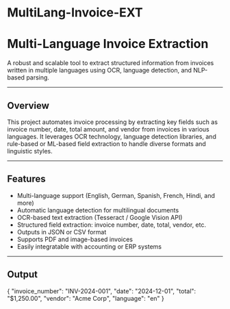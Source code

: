 # MultiLang-Invoice-EXT
#  Multi-Language Invoice Extraction

A robust and scalable tool to extract structured information from invoices written in multiple languages using OCR, language detection, and NLP-based parsing.

---

##  Overview

This project automates invoice processing by extracting key fields such as invoice number, date, total amount, and vendor from invoices in various languages. It leverages OCR technology, language detection libraries, and rule-based or ML-based field extraction to handle diverse formats and linguistic styles.

---

##  Features

-  Multi-language support (English, German, Spanish, French, Hindi, and more)
-  Automatic language detection for multilingual documents
-  OCR-based text extraction (Tesseract / Google Vision API)
-  Structured field extraction: invoice number, date, total, vendor, etc.
-  Outputs in JSON or CSV format
-  Supports PDF and image-based invoices
-  Easily integratable with accounting or ERP systems

---


## Output

{
  "invoice_number": "INV-2024-001",
  "date": "2024-12-01",
  "total": "$1,250.00",
  "vendor": "Acme Corp",
  "language": "en"
}
